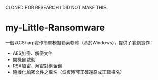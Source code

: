 CLONED FOR RESEARCH 
I DID NOT MAKE THIS.



# my-Little-Ransomware

一個以CSharp實作簡單模擬勒索軟體（基於Windows），提供了範例實作：<br>
* AES加密、解密文件
* 開機自啟動
* RSA加密、解密對稱金鑰
* 隨機化加密文件之檔名（恢復時可正確還原成正確檔名）
